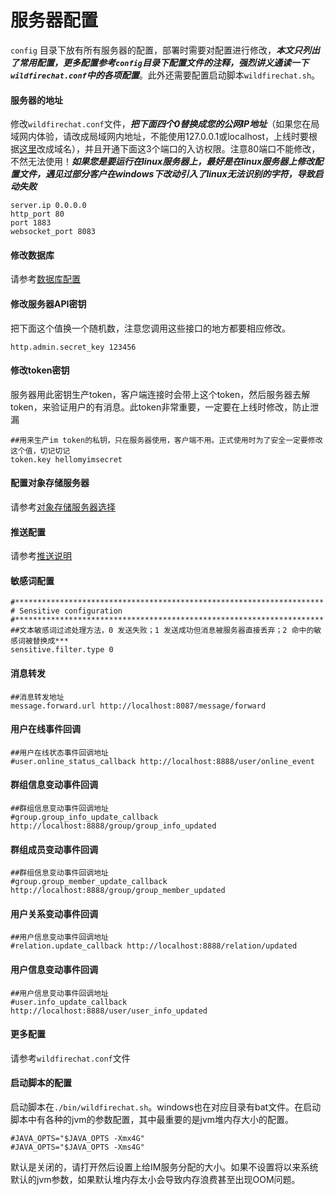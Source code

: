 # 服务器配置

```config``` 目录下放有所有服务器的配置，部署时需要对配置进行修改，***本文只列出了常用配置，更多配置参考```config```目录下配置文件的注释，强烈讲义通读一下```wildfirechat.conf```中的各项配置***。此外还需要配置启动脚本```wildfirechat.sh```。

#### 服务器的地址
修改```wildfirechat.conf```文件，***把下面四个0替换成您的公网IP地址***（如果您在局域网内体验，请改成局域网内地址，不能使用127.0.0.1或localhost，上线时要根据[这里](../faq/server.md#Q_如何给IM服务器配置域名)改成域名），并且开通下面这3个端口的入访权限。注意80端口不能修改，不然无法使用！***如果您是要运行在linux服务器上，最好是在linux服务器上修改配置文件，遇见过部分客户在windows下改动引入了linux无法识别的字符，导致启动失败***

```
server.ip 0.0.0.0
http_port 80
port 1883
websocket_port 8083
```

#### 修改数据库
请参考[数据库配置](./db_config.md)

#### 修改服务器API密钥
把下面这个值换一个随机数，注意您调用这些接口的地方都要相应修改。
```
http.admin.secret_key 123456
```

#### 修改token密钥
服务器用此密钥生产token，客户端连接时会带上这个token，然后服务器去解token，来验证用户的有消息。此token非常重要，一定要在上线时修改，防止泄漏
```
##用来生产im token的私钥，只在服务器使用，客户端不用。正式使用时为了安全一定要修改这个值，切记切记
token.key hellomyimsecret

```

#### 配置对象存储服务器
请参考[对象存储服务器选择](./oss.md)

#### 推送配置
请参考[推送说明](.push_config.md)

#### 敏感词配置
```
#*********************************************************************
# Sensitive configuration
#*********************************************************************
##文本敏感词过滤处理方法，0 发送失败；1 发送成功但消息被服务器直接丢弃；2 命中的敏感词被替换成***
sensitive.filter.type 0
```

#### 消息转发
```
##消息转发地址
message.forward.url http://localhost:8087/message/forward
```

#### 用户在线事件回调
```
##用户在线状态事件回调地址
#user.online_status_callback http://localhost:8888/user/online_event
```

#### 群组信息变动事件回调
```
##群组信息变动事件回调地址
#group.group_info_update_callback http://localhost:8888/group/group_info_updated
```

#### 群组成员变动事件回调
```
##群组信息变动事件回调地址
#group.group_member_update_callback http://localhost:8888/group/group_member_updated
```

#### 用户关系变动事件回调
```
##用户信息变动事件回调地址
#relation.update_callback http://localhost:8888/relation/updated
```

#### 用户信息变动事件回调
```
##用户信息变动事件回调地址
#user.info_update_callback http://localhost:8888/user/user_info_updated
```

#### 更多配置
请参考```wildfirechat.conf```文件

#### 启动脚本的配置
启动脚本在```./bin/wildfirechat.sh```。windows也在对应目录有bat文件。在启动脚本中有各种的jvm的参数配置，其中最重要的是jvm堆内存大小的配置。
```
#JAVA_OPTS="$JAVA_OPTS -Xmx4G"
#JAVA_OPTS="$JAVA_OPTS -Xms4G"
```
默认是关闭的，请打开然后设置上给IM服务分配的大小。如果不设置将以来系统默认的jvm参数，如果默认堆内存太小会导致内存浪费甚至出现OOM问题。
